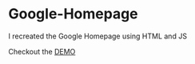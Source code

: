 # Google-Homepage
I recreated the Google Homepage using HTML and JS

Checkout the [DEMO](https://learn-webdevyt.github.io/Google-Homepage/)
